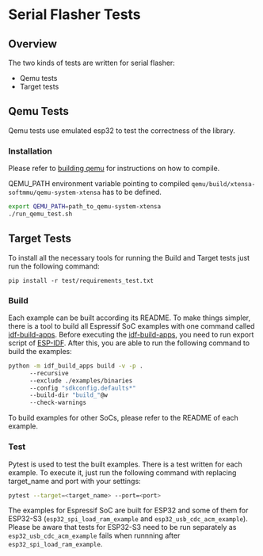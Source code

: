 # Serial Flasher Tests

## Overview

The two kinds of tests are written for serial flasher:

- Qemu tests
- Target tests

## Qemu Tests

Qemu tests use emulated esp32 to test the correctness of the library.

### Installation

Please refer to [building qemu](https://github.com/espressif/qemu) for instructions on how to compile.

QEMU_PATH environment variable pointing to compiled `qemu/build/xtensa-softmmu/qemu-system-xtensa` has to be defined.

```bash
export QEMU_PATH=path_to_qemu-system-xtensa
./run_qemu_test.sh
```

## Target Tests

To install all the necessary tools for running the Build and Target tests just run the following command:

`pip install -r test/requirements_test.txt`

### Build

Each example can be built according its README. To make things simpler, there is a tool to build all Espressif SoC examples with one command called [idf-build-apps](https://docs.espressif.com/projects/idf-build-apps/en/latest/). Before executing the [idf-build-apps](https://docs.espressif.com/projects/idf-build-apps/en/latest/), you need to run export script of [ESP-IDF](https://docs.espressif.com/projects/esp-idf/en/stable/esp32/get-started/index.html). After this, you are able to run the following command to build the examples:

```bash
python -m idf_build_apps build -v -p .
      --recursive
      --exclude ./examples/binaries
      --config "sdkconfig.defaults*"
      --build-dir "build_"@w
      --check-warnings
```

To build examples for other SoCs, please refer to the README of each example.

### Test

Pytest is used to test the built examples. There is a test written for each example. To execute it, just run the following command with replacing target_name and port with your settings:

```bash
pytest --target=<target_name> --port=<port>
```

The examples for Espressif SoC are built for ESP32 and some of them for ESP32-S3 (`esp32_spi_load_ram_example` and `esp32_usb_cdc_acm_example`). Please be aware that tests for ESP32-S3 need to be run separately as `esp32_usb_cdc_acm_example` fails when runnning after `esp32_spi_load_ram_example`.
